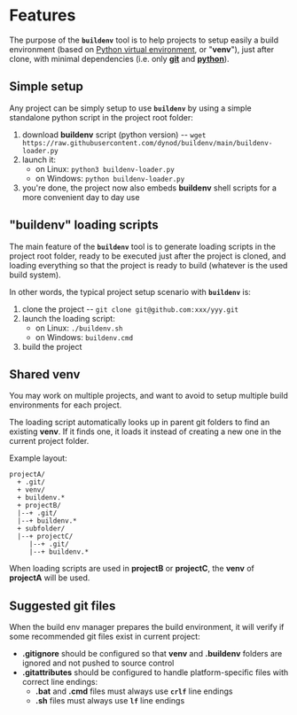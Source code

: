 # Features

The purpose of the **`buildenv`** tool is to help projects to setup easily a build environment (based on [Python virtual environment](https://docs.python.org/3/library/venv.html), or "**venv**"), just after clone, with minimal dependencies (i.e. only [**git**](https://git-scm.com/) and [**python**](https://www.python.org/)).

## Simple setup

Any project can be simply setup to use **`buildenv`** by using a simple standalone python script in the project root folder:
1. download **buildenv** script (python version) -- `wget https://raw.githubusercontent.com/dynod/buildenv/main/buildenv-loader.py`
1. launch it:
    * on Linux: `python3 buildenv-loader.py`
    * on Windows: `python buildenv-loader.py`
1. you're done, the project now also embeds **buildenv** shell scripts for a more convenient day to day use

## "buildenv" loading scripts

The main feature of the **`buildenv`** tool is to generate loading scripts in the project root folder, ready to be executed just after the project is cloned, and loading everything so that the project is ready to build (whatever is the used build system).

In other words, the typical project setup scenario with **`buildenv`** is:
1. clone the project -- `git clone git@github.com:xxx/yyy.git`
1. launch the loading script:
    * on Linux: `./buildenv.sh`
    * on Windows: `buildenv.cmd`
1. build the project

## Shared venv

You may work on multiple projects, and want to avoid to setup multiple build environments for each project.

The loading script automatically looks up in parent git folders to find an existing **venv**.
If it finds one, it loads it instead of creating a new one in the current project folder.

Example layout:
```
projectA/
  + .git/
  + venv/
  + buildenv.*
  + projectB/
  |--+ .git/
  |--+ buildenv.*
  + subfolder/
  |--+ projectC/
     |--+ .git/
     |--+ buildenv.*
```
When loading scripts are used in **projectB** or **projectC**, the **venv** of **projectA** will be used.

## Suggested git files

When the build env manager prepares the build environment, it will verify if some recommended git files exist in current project:

* **.gitignore** should be configured so that **venv** and **.buildenv** folders are ignored and not pushed to source control
* **.gitattributes** should be configured to handle platform-specific files with correct line endings:
  * **.bat** and **.cmd** files must always use **`crlf`** line endings
  * **.sh** files must always use **`lf`** line endings
